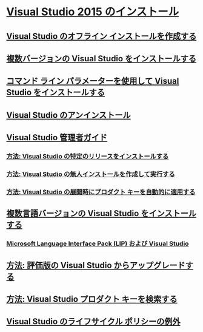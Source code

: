 # [Visual Studio 2015 のインストール](install-visual-studio-2015.md)
## [Visual Studio のオフライン インストールを作成する](create-an-offline-installation-of-visual-studio.md)
## [複数バージョンの Visual Studio をインストールする](install-visual-studio-versions-side-by-side.md)
## [コマンド ライン パラメーターを使用して Visual Studio をインストールする](use-command-line-parameters-to-install-visual-studio.md)
## [Visual Studio のアンインストール](uninstall-visual-studio.md)
## [Visual Studio 管理者ガイド](visual-studio-administrator-guide.md)
### [方法: Visual Studio の特定のリリースをインストールする](how-to-install-a-specific-release-of-visual-studio.md)
### [方法: Visual Studio の無人インストールを作成して実行する](how-to-create-and-run-an-unattended-installation-of-visual-studio.md)
### [方法: Visual Studio の展開時にプロダクト キーを自動的に適用する](how-to-automatically-apply-product-keys-when-deploying-visual-studio.md)
## [複数言語バージョンの Visual Studio をインストールする](install-multiple-language-versions-of-visual-studio.md)
### [Microsoft Language Interface Pack (LIP) および Visual Studio](microsoft-language-interface-packs-lips-and-visual-studio.md)
## [方法: 評価版の Visual Studio からアップグレードする](how-to-upgrade-from-a-trial-edition-of-visual-studio.md)
## [方法: Visual Studio プロダクト キーを検索する](how-to-locate-the-visual-studio-product-key.md)
## [Visual Studio のライフサイクル ポリシーの例外](visual-studio-lifecycle-policy-exceptions.md)
